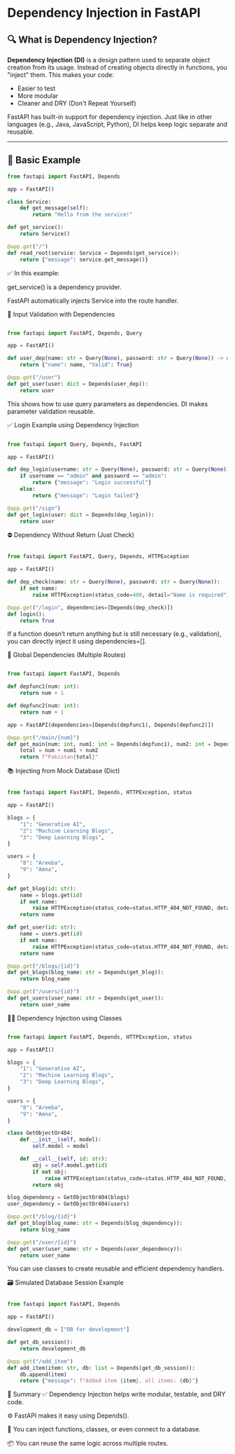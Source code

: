 # Dependency Injection in FastAPI

## 🔍 What is Dependency Injection?

**Dependency Injection (DI)** is a design pattern used to separate object creation from its usage. Instead of creating objects directly in functions, you "inject" them. This makes your code:

- Easier to test  
- More modular  
- Cleaner and DRY (Don't Repeat Yourself)

FastAPI has built-in support for dependency injection. Just like in other languages (e.g., Java, JavaScript, Python), DI helps keep logic separate and reusable.

---

## 📘 Basic Example

```python
from fastapi import FastAPI, Depends

app = FastAPI()

class Service:
    def get_message(self):
        return "Hello from the service!"

def get_service():
    return Service()

@app.get("/")
def read_root(service: Service = Depends(get_service)):
    return {"message": service.get_message()}
```

✅ In this example:

get_service() is a dependency provider.

FastAPI automatically injects Service into the route handler.

🧪 Input Validation with Dependencies
```python

from fastapi import FastAPI, Depends, Query

app = FastAPI()

def user_dep(name: str = Query(None), password: str = Query(None)) -> dict:
    return {"name": name, "Valid": True}

@app.get("/user")
def get_user(user: dict = Depends(user_dep)):
    return user

```
This shows how to use query parameters as dependencies.
DI makes parameter validation reusable.

✅ Login Example using Dependency Injection
```python

from fastapi import Query, Depends, FastAPI

app = FastAPI()

def dep_login(username: str = Query(None), password: str = Query(None)):
    if username == "admin" and password == "admin":
        return {"message": "Login successful"}
    else:
        return {"message": "Login failed"}

@app.get("/sign")
def get_login(user: dict = Depends(dep_login)):
    return user
```

⛔ Dependency Without Return (Just Check)
```python

from fastapi import FastAPI, Query, Depends, HTTPException

app = FastAPI()

def dep_check(name: str = Query(None), password: str = Query(None)):
    if not name:
        raise HTTPException(status_code=400, detail="Name is required")

@app.get("/login", dependencies=[Depends(dep_check)])
def login():
    return True
```
If a function doesn’t return anything but is still necessary (e.g., validation), you can directly inject it using dependencies=[].

🔁 Global Dependencies (Multiple Routes)
```python

from fastapi import FastAPI, Depends

def depfunc1(num: int):
    return num + 1

def depfunc2(num: int):
    return num + 1

app = FastAPI(dependencies=[Depends(depfunc1), Depends(depfunc2)])

@app.get("/main/{num}")
def get_main(num: int, num1: int = Depends(depfunc1), num2: int = Depends(depfunc2)):
    total = num + num1 + num2
    return f"Pakistan{total}"
```

📚 Injecting from Mock Database (Dict)
```python

from fastapi import FastAPI, Depends, HTTPException, status

app = FastAPI()

blogs = {
    "1": "Generative AI",
    "2": "Machine Learning Blogs",
    "3": "Deep Learning Blogs",
}

users = {
    "8": "Areeba",
    "9": "Amna",
}

def get_blog(id: str):
    name = blogs.get(id)
    if not name:
        raise HTTPException(status_code=status.HTTP_404_NOT_FOUND, detail=f"Blog {id} not found")
    return name

def get_user(id: str):
    name = users.get(id)
    if not name:
        raise HTTPException(status_code=status.HTTP_404_NOT_FOUND, detail=f"User {id} not found")
    return name

@app.get("/blogs/{id}")
def get_blogs(blog_name: str = Depends(get_blog)):
    return blog_name

@app.get("/users/{id}")
def get_users(user_name: str = Depends(get_user)):
    return user_name
```

👨‍🏫 Dependency Injection using Classes
```python

from fastapi import FastAPI, Depends, HTTPException, status

app = FastAPI()

blogs = {
    "1": "Generative AI",
    "2": "Machine Learning Blogs",
    "3": "Deep Learning Blogs",
}

users = {
    "8": "Areeba",
    "9": "Amna",
}

class GetObjectOr404:
    def __init__(self, model):
        self.model = model

    def __call__(self, id: str):
        obj = self.model.get(id)
        if not obj:
            raise HTTPException(status_code=status.HTTP_404_NOT_FOUND, detail=f"Object {id} not found")
        return obj

blog_dependency = GetObjectOr404(blogs)
user_dependency = GetObjectOr404(users)

@app.get("/blog/{id}")
def get_blog(blog_name: str = Depends(blog_dependency)):
    return blog_name

@app.get("/user/{id}")
def get_user(user_name: str = Depends(user_dependency)):
    return user_name
```

You can use classes to create reusable and efficient dependency handlers.

🗃 Simulated Database Session Example
```python

from fastapi import FastAPI, Depends

app = FastAPI()

development_db = ["DB for development"]

def get_db_session():
    return development_db

@app.get("/add_item")
def add_item(item: str, db: list = Depends(get_db_session)):
    db.append(item)
    return {"message": f"Added item {item}, all items: {db}"}
```

🧠 Summary
✅ Dependency Injection helps write modular, testable, and DRY code.

⚙️ FastAPI makes it easy using Depends().

🧱 You can inject functions, classes, or even connect to a database.

📦 You can reuse the same logic across multiple routes.
